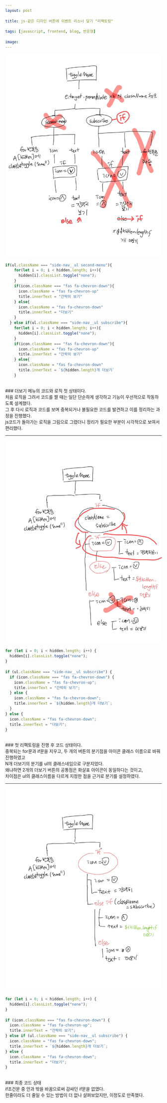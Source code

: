 ```yaml
---
layout: post

title: js-같은 디자인 버튼에 이벤트 리스너 달기 "리팩토링"

tags: [javascript, frontend, blog, 반응형]

image:
---
```


<img src="/images/posts/javascript_logic_01.jpg">

```javascript
if(ul.className === "side-nav__ul second-menu"){
    for(let i = 0; i < hidden.length; i++){
      hidden[i].classList.toggle("none");
    }
    if(icon.className === "fas fa-chevron-down"){
      icon.className = "fas fa-chevron-up"
      title.innerText = "간략히 보기"
    } else{
      icon.className = "fas fa-chevron-down"
      title.innerText = "더보기"
    }
  } else if(ul.className === "side-nav__ul subscribe"){
    for(let i = 0; i < hidden.length; i++){
      hidden[i].classList.toggle("none");
    }
    if(icon.className === "fas fa-chevron-down"){
      icon.className = "fas fa-chevron-up"
      title.innerText = "간략히 보기"
    } else{
      icon.className = "fas fa-chevron-down"
      title.innerText = `${hidden.length}개 더보기`
    }
```

<br>
### 더보기 메뉴의 코드와 로직 첫 상태이다.
<br>
처음 로직을 그려서 코드를 짤 때는 일단 단순하게 생각하고 기능이 우선적으로 작동하도록 설계했다. <br>
그 후 다시 로직과 코드를 보며 중복되거나 불필요한 코드를 발견하고 이를 정리하는 과정을 진행했다. <br>
js코드가 돌아가는 로직을 그림으로 그렸더니 정리가 필요한 부분이 시각적으로 보여서 편리했다.

---

<img src="/images/posts/javascript_logic_02.jpg">

```javascript
for (let i = 0; i < hidden.length; i++) {
  hidden[i].classList.toggle("none");
}

if (ul.className === "side-nav__ul subscribe") {
  if (icon.className === "fas fa-chevron-down") {
    icon.className = "fas fa-chevron-up";
    title.innerText = "간략히 보기";
  } else {
    icon.className = "fas fa-chevron-down";
    title.innerText = `${hidden.length}개 더보기`;
  }
} else {
  icon.className = "fas fa-chevron-down";
  title.innerText = "더보기";
}
```

<br>
### 첫 리팩토링을 진행 후 코드 상태이다.
<br>
중복되는 for문과 if문을 지우고, 두 개의 버튼의 분기점을 아이콘 클래스 이름으로 바꿔 진행하였고 <br>
N개 더보기의 분기를 ul의 클래스네임으로 구분지었다.<br>
왜냐하면 2개의 더보기 버튼의 공통점은 화살표 아이콘이 동일하다는 것이고,<br>
차이점은 ul의 클래스이름을 다르게 지정한 점을 근거로 분기를 설정하였다.

---

<img src="/images/posts/javascript_logic_03.jpg">

```javascript
for (let i = 0; i < hidden.length; i++) {
  hidden[i].classList.toggle("none");
}

if (icon.className === "fas fa-chevron-down") {
  icon.className = "fas fa-chevron-up";
  title.innerText = "간략히 보기";
} else if (ul.className === "side-nav__ul subscribe") {
  icon.className = "fas fa-chevron-down";
  title.innerText = `${hidden.length}개 더보기`;
} else {
  icon.className = "fas fa-chevron-down";
  title.innerText = "더보기";
}
```

<br>
### 최종 코드 상태
<br>
if조건문 중 안과 밖을 바꿈으로써 감싸던 if문을 없앴다.<br>
한줄이라도 더 줄일 수 있는 방법이 더 없나 살펴보았지만, 이정도로 만족했다.
